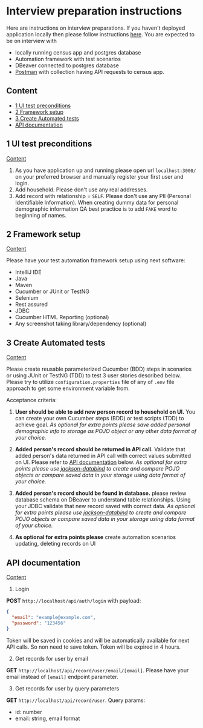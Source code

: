 # Interview preparation instructions

Here are instructions on interview preparations. If you haven't deployed application locally then please follow instructions [here](my_support/local_deployment_instructions.md). You are expected to be on interview with

- locally running census app and postgres database
- Automation framework with test scenarios
- DBeaver connected to postgres database
- [Postman](https://www.postman.com/) with collection having API requests to census app.

## Content

- [1 UI test preconditions](#1-ui-test-preconditions)
- [2 Framework setup](#2-framework-setup)
- [3 Create Automated tests](#3-create-automated-tests)
- [API documentation](#api-documentation)

## 1 UI test preconditions

[Content](#content)

1. As you have application up and running please open url `localhost:3000/` on your preferred browser and manually register your first user and login.
2. Add household. Please don't use any real addresses.
3. Add record with relationship = `SELF`. Please don't use any PII (Personal Identifiable Information). When creating dummy data for personal demographic information QA best practice is to add `FAKE` word to beginning of names.

## 2 Framework setup

[Content](#content)

Please have your test automation framework setup using next software:

- IntelliJ IDE
- Java
- Maven
- Cucumber or JUnit or TestNG
- Selenium
- Rest assured
- JDBC
- Cucumber HTML Reporting (optional)
- Any screenshot taking library/dependency (optional)

## 3 Create Automated tests

[Content](#content)

Please create reusable parameterized Cucumber (BDD) steps in scenarios or using JUnit or TestNG (TDD) to test 3 user stories described below. Please try to utilize `configuration.properties` file of any of `.env` file approach to get some environment variable from.

Acceptance criteria:

1. **User should be able to add new person record to household on UI.**
   You can create your own Cucumber steps (BDD) or test scripts (TDD) to achieve goal. _As optional for extra points please save added personal demographic info to storage as POJO object or any other data format of your choice._

2. **Added person's record should be returned in API call.** Validate that added person's data returned in API call with correct values submitted on UI. Please refer to [API documentation](#api-documentation) below. _As optional for extra points please use [jackson-databind](https://github.com/FasterXML/jackson-databind) to create and compare POJO objects or compare saved data in your storage using data format of your choice._

3. **Added person's record should be found in database.** please review database schema on DBeaver to understand table relationships. Using your JDBC validate that new record saved with correct data. _As optional for extra points please use [jackson-databind](https://github.com/FasterXML/jackson-databind) to create and compare POJO objects or compare saved data in your storage using data format of your choice._

4. **As optional for extra points please** create automation scenarios updating, deleting records on UI

## API documentation

[Content](#content)

1. Login

**POST** `http://localhost/api/auth/login` with payload:

```json
{
  "email": "example@example.com",
  "password": "123456"
}
```

Token will be saved in cookies and will be automatically available for next API calls. So non need to save token. Token will be expired in 4 hours.

2. Get records for user by email

**GET** `http://localhost/api/record/user/email/[email]`. Please have your email instead of `[email]` endpoint parameter.

3. Get records for user by query parameters

**GET** `http://localhost/api/record/user`. Query params:

- id: number
- email: string, email format
